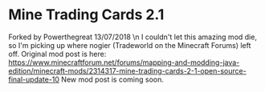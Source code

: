 # Mine Trading Cards 2.1
Forked by Powerthegreat 13/07/2018 \n
I couldn't let this amazing mod die, so I'm picking up where nogier (Tradeworld on the Minecraft Forums) left off.
Original mod post is here: https://www.minecraftforum.net/forums/mapping-and-modding-java-edition/minecraft-mods/2314317-mine-trading-cards-2-1-open-source-final-update-10
New mod post is coming soon.
